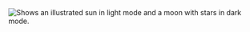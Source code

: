 <picture>
  <source media="(prefers-color-scheme: dark)" srcset="https://drive.google.com/file/d/1MHN-IxABN6rOZ2OV-jj_r04thKc8AYY9/view?usp=sharing">
  <source media="(prefers-color-scheme: light)" srcset="https://drive.google.com/file/d/1MHN-IxABN6rOZ2OV-jj_r04thKc8AYY9/view?usp=sharing">
  <img alt="Shows an illustrated sun in light mode and a moon with stars in dark mode." src="https://drive.google.com/file/d/1MHN-IxABN6rOZ2OV-jj_r04thKc8AYY9/view?usp=sharing">
</picture>
